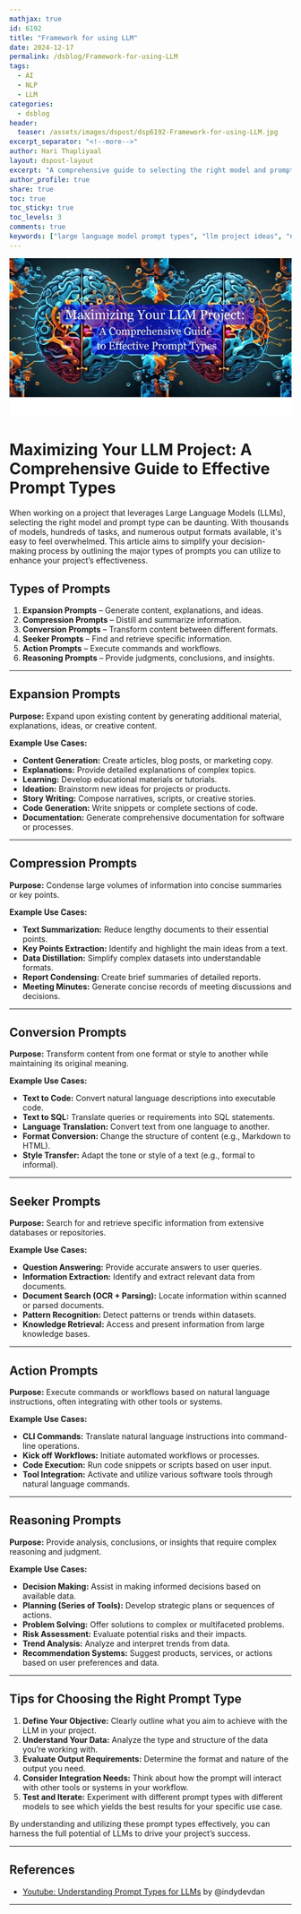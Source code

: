 ```yaml
---
mathjax: true
id: 6192
title: "Framework for using LLM"
date: 2024-12-17
permalink: /dsblog/Framework-for-using-LLM
tags:
  - AI
  - NLP
  - LLM
categories:
  - dsblog
header:
  teaser: /assets/images/dspost/dsp6192-Framework-for-using-LLM.jpg
excerpt_separator: "<!--more-->"
author: Hari Thapliyaal
layout: dspost-layout
excerpt: "A comprehensive guide to selecting the right model and prompt type for your LLM project."
author_profile: true
share: true
toc: true
toc_sticky: true
toc_levels: 3
comments: true
keywords: ["large language model prompt types", "llm project ideas", "nlp techniques for llm", "best llm models for nlp tasks", "llm use cases", "llm project planning", "llm integration with other ai models"]
---
```


![Framework for using LLM](/assets/images/dspost/dsp6192-Framework-for-using-LLM.jpg)

# Maximizing Your LLM Project: A Comprehensive Guide to Effective Prompt Types

When working on a project that leverages Large Language Models (LLMs), selecting the right model and prompt type can be daunting. With thousands of models, hundreds of tasks, and numerous output formats available, it's easy to feel overwhelmed. This article aims to simplify your decision-making process by outlining the major types of prompts you can utilize to enhance your project’s effectiveness.

## Types of Prompts

1. **Expansion Prompts** – Generate content, explanations, and ideas.
2. **Compression Prompts** – Distill and summarize information.
3. **Conversion Prompts** – Transform content between different formats.
4. **Seeker Prompts** – Find and retrieve specific information.
5. **Action Prompts** – Execute commands and workflows.
6. **Reasoning Prompts** – Provide judgments, conclusions, and insights.

---

## Expansion Prompts

**Purpose:** Expand upon existing content by generating additional material, explanations, ideas, or creative content.

**Example Use Cases:**

- **Content Generation:** Create articles, blog posts, or marketing copy.
- **Explanations:** Provide detailed explanations of complex topics.
- **Learning:** Develop educational materials or tutorials.
- **Ideation:** Brainstorm new ideas for projects or products.
- **Story Writing:** Compose narratives, scripts, or creative stories.
- **Code Generation:** Write snippets or complete sections of code.
- **Documentation:** Generate comprehensive documentation for software or processes.

---

## Compression Prompts

**Purpose:** Condense large volumes of information into concise summaries or key points.

**Example Use Cases:**

- **Text Summarization:** Reduce lengthy documents to their essential points.
- **Key Points Extraction:** Identify and highlight the main ideas from a text.
- **Data Distillation:** Simplify complex datasets into understandable formats.
- **Report Condensing:** Create brief summaries of detailed reports.
- **Meeting Minutes:** Generate concise records of meeting discussions and decisions.

---

## Conversion Prompts

**Purpose:** Transform content from one format or style to another while maintaining its original meaning.

**Example Use Cases:**

- **Text to Code:** Convert natural language descriptions into executable code.
- **Text to SQL:** Translate queries or requirements into SQL statements.
- **Language Translation:** Convert text from one language to another.
- **Format Conversion:** Change the structure of content (e.g., Markdown to HTML).
- **Style Transfer:** Adapt the tone or style of a text (e.g., formal to informal).

---

## Seeker Prompts

**Purpose:** Search for and retrieve specific information from extensive databases or repositories.

**Example Use Cases:**

- **Question Answering:** Provide accurate answers to user queries.
- **Information Extraction:** Identify and extract relevant data from documents.
- **Document Search (OCR + Parsing):** Locate information within scanned or parsed documents.
- **Pattern Recognition:** Detect patterns or trends within datasets.
- **Knowledge Retrieval:** Access and present information from large knowledge bases.

---

## Action Prompts

**Purpose:** Execute commands or workflows based on natural language instructions, often integrating with other tools or systems.

**Example Use Cases:**

- **CLI Commands:** Translate natural language instructions into command-line operations.
- **Kick off Workflows:** Initiate automated workflows or processes.
- **Code Execution:** Run code snippets or scripts based on user input.
- **Tool Integration:** Activate and utilize various software tools through natural language commands.

---

## Reasoning Prompts

**Purpose:** Provide analysis, conclusions, or insights that require complex reasoning and judgment.

**Example Use Cases:**

- **Decision Making:** Assist in making informed decisions based on available data.
- **Planning (Series of Tools):** Develop strategic plans or sequences of actions.
- **Problem Solving:** Offer solutions to complex or multifaceted problems.
- **Risk Assessment:** Evaluate potential risks and their impacts.
- **Trend Analysis:** Analyze and interpret trends from data.
- **Recommendation Systems:** Suggest products, services, or actions based on user preferences and data.


---

## Tips for Choosing the Right Prompt Type

1. **Define Your Objective:** Clearly outline what you aim to achieve with the LLM in your project.
2. **Understand Your Data:** Analyze the type and structure of the data you’re working with.
3. **Evaluate Output Requirements:** Determine the format and nature of the output you need.
4. **Consider Integration Needs:** Think about how the prompt will interact with other tools or systems in your workflow.
5. **Test and Iterate:** Experiment with different prompt types with different models to see which yields the best results for your specific use case.

By understanding and utilizing these prompt types effectively, you can harness the full potential of LLMs to drive your project’s success.

---
## References

- [Youtube: Understanding Prompt Types for LLMs](https://www.youtube.com/watch?v=pytSbBRoFw8) by @indydevdan

---

